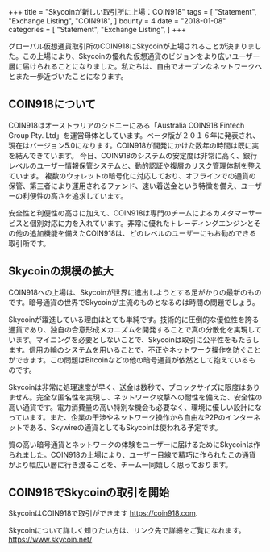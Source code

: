 +++
title = "Skycoinが新しい取引所に上場：COIN918"
tags = [
    "Statement",
    "Exchange Listing",
    "COIN918",
]
bounty = 4
date = "2018-01-08"
categories = [
    "Statement",
    "Exchange Listing",
]
+++

グローバル仮想通貨取引所のCOIN918にSkycoinが上場されることが決まりました。この上場により、Skycoinの優れた仮想通貨のビジョンをより広いユーザー層に届けられることになりました。私たちは、自由でオープンなネットワークへとまた一歩近づいたことになります。

## COIN918について

COIN918はオーストラリアのシドニーにある「Australia COIN918 Fintech Group Pty. Ltd」を運営母体としています。ベータ版が２０１６年に発表され、現在はバージョン5.0になります。COIN918が開発にかけた数年の時間は既に実を結んできています。 今日、COIN918のシステムの安定度は非常に高く、銀行レベルのユーザー情報保管システムと、動的認証や複層のリスク管理体制を整えています。 複数のウォレットの暗号化に対応しており、オフラインでの通貨の保管、第三者により運用されるファンド、速い着送金という特徴を備え、ユーザーの利便性の高さを追求しています。 

安全性と利便性の高さに加えて、COIN918は専門のチームによるカスタマーサービスと個別対応に力を入れています。非常に優れたトレーディングエンジンとその他の追加機能を備えたCOIN918は、どのレベルのユーザーにもお勧めできる取引所です。

## Skycoinの規模の拡大

COIN918への上場は、Skycoinが世界に進出しようとする足がかりの最新のものです。暗号通貨の世界でSkycoinが主流のものとなるのは時間の問題でしょう。

Skycoinが躍進している理由はとても単純です。技術的に圧倒的な優位性を誇る通貨であり、独自の合意形成メカニズムを開発することで真の分散化を実現しています。マイニングを必要としないことで、Skycoinは取引に公平性をもたらします。信用の輪のシステムを用いることで、不正やネットワーク操作を防ぐことができます。この問題はBitcoinなどの他の暗号通貨が依然として抱えているものです。

Skycoinは非常に処理速度が早く、送金は数秒で、ブロックサイズに限度はありません。完全な匿名性を実現し、ネットワーク攻撃への耐性を備えた、安全性の高い通貨です。電力消費量の高い特別な機会も必要なく、環境に優しい設計になっています。また、企業の干渉やネットワーク操作から自由なP2Pのインターネットである、Skywireの通貨としてもSkycoinは使われる予定です。 

質の高い暗号通貨とネットワークの体験をユーザーに届けるためにSkycoinは作られました。COIN918の上場により、ユーザー目線で精巧に作られたこの通貨がより幅広い層に行き渡ることを、チーム一同嬉しく思っております。


## COIN918でSkycoinの取引を開始

SkycoinはCOIN918で取引ができます https://coin918.com.

Skycoinについて詳しく知りたい方は、リンク先で詳細をご覧になれます。 https://www.skycoin.net/ 


